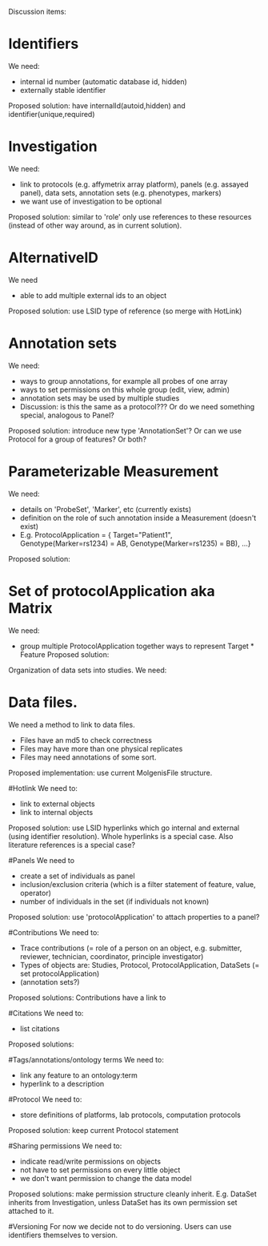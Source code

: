 Discussion items:

# Identifiers
We need:
* internal id number (automatic database id, hidden)
* externally stable identifier

Proposed solution: have internalId(autoid,hidden) and identifier(unique,required)

# Investigation
We need:
* link to protocols (e.g. affymetrix array platform), panels (e.g. assayed panel), data sets, annotation sets (e.g. phenotypes, markers)
* we want use of investigation to be optional

Proposed solution: similar to 'role' only use references to these resources (instead of other way around, as in current solution).

# AlternativeID
We need
* able to add multiple external ids to an object

Proposed solution: use LSID type of reference (so merge with HotLink)

# Annotation sets
We need:
* ways to group annotations, for example all probes of one array
* ways to set permissions on this whole group (edit, view, admin)
* annotation sets may be used by multiple studies
* Discussion: is this the same as a protocol??? Or do we need something special, analogous to Panel?

Proposed solution: introduce new type 'AnnotationSet'? Or can we use Protocol for a group of features? Or both?	

# Parameterizable Measurement
We need:
* details on 'ProbeSet', 'Marker', etc (currently exists)
* definition on the role of such annotation inside a Measurement (doesn't exist)
* E.g. ProtocolApplication = { Target="Patient1", Genotype(Marker=rs1234) = AB,  Genotype(Marker=rs1235) = BB), ...}

Proposed solution: 

# Set of protocolApplication aka Matrix
We need:
* group multiple ProtocolApplication together 
ways to represent Target * Feature 
Proposed solution: 

Organization of data sets into studies. We need:

# Data files. 
We need a method to link to data files.
* Files have an md5 to check correctness
* Files may have more than one physical replicates
* Files may need annotations of some sort.

Proposed implementation: use current MolgenisFile structure.

#Hotlink
We need to:
* link to external objects
* link to internal objects

Proposed solution: use LSID hyperlinks which go internal and external (using identifier resolution).
Whole hyperlinks is a special case. Also literature references is a special case?

#Panels
We need to
* create a set of individuals as panel
* inclusion/exclusion criteria (which is a filter statement of feature, value, operator)
* number of individuals in the set (if individuals not known)

Proposed solution: use 'protocolApplication' to attach properties to a panel?

#Contributions
We need to:
* Trace contributions (= role of a person on an object, e.g. submitter, reviewer, technician, coordinator, principle investigator)
* Types of objects are: Studies, Protocol, ProtocolApplication, DataSets (= set protocolApplication)
* (annotation sets?)

Proposed solutions: Contributions have a link to 

#Citations
We need to:
* list citations 

Proposed solutions:

#Tags/annotations/ontology terms
We need to:
* link any feature to an ontology:term
* hyperlink to a description

#Protocol
We need to:
* store definitions of platforms, lab protocols, computation protocols

Proposed solution: keep current Protocol statement

#Sharing permissions
We need to:
* indicate read/write permissions on objects
* not have to set permissions on every little object
* we don't want permission to change the data model

Proposed solutions: make permission structure cleanly inherit. E.g. DataSet inherits from Investigation, unless DataSet has its own permission set attached to it.

#Versioning
For now we decide not to do versioning. Users can use identifiers themselves to version.
